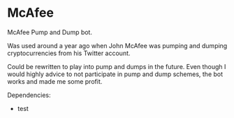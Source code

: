 # McAfee
McAfee Pump and Dump bot.

Was used around a year ago when John McAfee was pumping and dumping cryptocurrencies from his Twitter account. 

Could be rewritten to play into pump and dumps in the future. Even though I would highly advice to not participate in pump and dump schemes, the bot works and made me some profit.

Dependencies:
  - test
